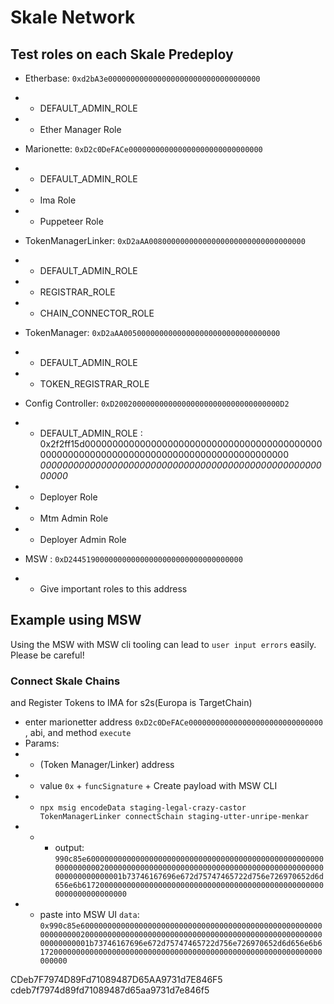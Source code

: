 
# Skale Network


## Test roles on each Skale Predeploy


- Etherbase: `0xd2bA3e0000000000000000000000000000000000`
- - DEFAULT_ADMIN_ROLE
- - Ether Manager Role

- Marionette: `0xD2c0DeFACe000000000000000000000000000000`
- - DEFAULT_ADMIN_ROLE
- - Ima Role
- - Puppeteer Role

- TokenManagerLinker: `0xD2aAA00800000000000000000000000000000000`
- - DEFAULT_ADMIN_ROLE
- - REGISTRAR_ROLE
- - CHAIN_CONNECTOR_ROLE 


- TokenManager: `0xD2aAA00500000000000000000000000000000000` 
- - DEFAULT_ADMIN_ROLE
- - TOKEN_REGISTRAR_ROLE 

- Config Controller: `0xD2002000000000000000000000000000000000D2`
- - DEFAULT_ADMIN_ROLE : 0x2f2ff15d0000000000000000000000000000000000000000000000000000000000000000000000000000000000000000<address>00000000000000000000000000000000000000000000000000000000
- - Deployer Role
- - Mtm Admin Role
- - Deployer Admin Role

- MSW : `0xD244519000000000000000000000000000000000`
- - Give important roles to this address

## Example using MSW 
Using the MSW with MSW cli tooling can lead to `user input errors` easily. Please be careful!
### Connect Skale Chains 
and Register Tokens to IMA for s2s(Europa is TargetChain)
- enter marionetter address `0xD2c0DeFACe000000000000000000000000000000` , abi, and method `execute` 
- Params:
- -  (Token Manager/Linker) address
- - value `0x` + `funcSignature` + Create payload with MSW CLI 
- - `npx msig encodeData staging-legal-crazy-castor TokenManagerLinker connectSchain staging-utter-unripe-menkar`
- - - output: `990c85e60000000000000000000000000000000000000000000000000000000000000020000000000000000000000000000000000000000000000000000000000000001b73746167696e672d75747465722d756e726970652d6d656e6b6172000000000000000000000000000000000000000000000000000000000000000000`
- - paste into MSW UI `data`: `0x990c85e60000000000000000000000000000000000000000000000000000000000000020000000000000000000000000000000000000000000000000000000000000001b73746167696e672d75747465722d756e726970652d6d656e6b6172000000000000000000000000000000000000000000000000000000000000000000`

CDeb7F7974D89Fd71089487D65AA9731d7E846F5
cdeb7f7974d89fd71089487d65aa9731d7e846f5

 



